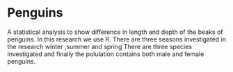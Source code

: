 # Penguins
A statistical analysis to show difference in length and depth of the beaks of penguins. In this research we use R.
There are three seasons investigated in the research winter ,summer and spring
There are three species investigated 
and finally the polulation contains both male and female penguins.
